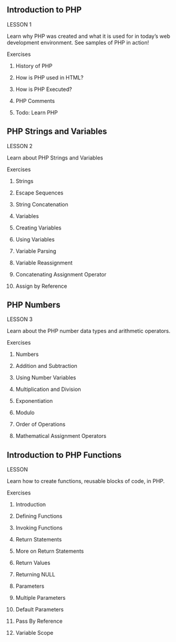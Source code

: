 ## Introduction to PHP

LESSON 1

Learn why PHP was created and what it is used for in today’s web development environment. See samples of PHP in action!

Exercises

1. History of PHP

2. How is PHP used in HTML?

3. How is PHP Executed?

4. PHP Comments

5. Todo: Learn PHP

## PHP Strings and Variables

LESSON 2

Learn about PHP Strings and Variables

Exercises

1. Strings

2. Escape Sequences

3. String Concatenation

4. Variables

5. Creating Variables

6. Using Variables

7. Variable Parsing

8. Variable Reassignment

9. Concatenating Assignment Operator

10. Assign by Reference

## PHP Numbers

LESSON 3

Learn about the PHP number data types and arithmetic operators.

Exercises

1. Numbers

2. Addition and Subtraction

3. Using Number Variables

4. Multiplication and Division

5. Exponentiation

6. Modulo

7. Order of Operations

8. Mathematical Assignment Operators

## Introduction to PHP Functions

LESSON

Learn how to create functions, reusable blocks of code, in PHP.

Exercises

1. Introduction

2. Defining Functions

3. Invoking Functions

4. Return Statements

5. More on Return Statements

6. Return Values

7. Returning NULL

8. Parameters

9. Multiple Parameters

10. Default Parameters

11. Pass By Reference

12. Variable Scope